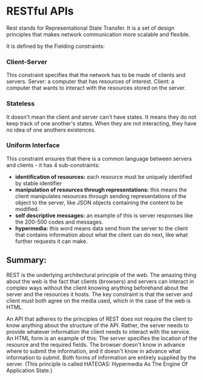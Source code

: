 # RESTful APIs

Rest stands for Representational State Transfer. It is a set of design principles that makes network communication more scalable and flexible. 

It is defined by the Fielding constraints:

### Client-Server
This constraint specifies that the network has to be made of clients and servers. Server: a computer that has resources of interest. Client: a computer that wants to interact with the resources stored on the server. 

### Stateless
It doesn't mean the client and server can't have states. It means they do not keep track of one another's states. When they are not interacting, they have no idea of one anothers existences.

### Uniform Interface 
This constraint ensures that there is a common language between servers and clients - it has 4 sub-constraints:
  - **identification of resources:** each resource must be uniquely identified by stable identifier
  - **manipulation of resources through representations:** this means the client manipulates resources through sending representations of the object to the server, like JSON objects containing the content to be modified.
  - **self descriptive messages:** an example of this is server responses like the 200-500 codes and messages. 
  - **hypermedia:** this word means data send from the server to the client that contains information about what the client can do next, like what further requests it can make. 
  

  ## Summary:

REST is the underlying architectural principle of the web. The amazing thing about the web is the fact that clients (browsers) and servers can interact in complex ways without the client knowing anything beforehand about the server and the resources it hosts. The key constraint is that the server and client must both agree on the media used, which in the case of the web is HTML.

An API that adheres to the principles of REST does not require the client to know anything about the structure of the API. Rather, the server needs to provide whatever information the client needs to interact with the service. An HTML form is an example of this: The server specifies the location of the resource and the required fields. The browser doesn't know in advance where to submit the information, and it doesn't know in advance what information to submit. Both forms of information are entirely supplied by the server. (This principle is called HATEOAS: Hypermedia As The Engine Of Application State.)